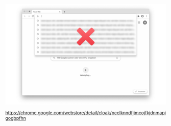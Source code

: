![](screenshots/github.png)

https://chrome.google.com/webstore/detail/cloak/pcclknndfjjmcojfkjdnmapigogbpfhn
